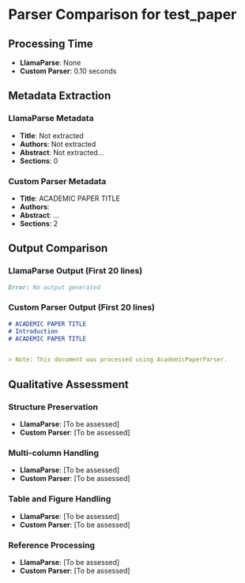 # Parser Comparison for test_paper

## Processing Time

- **LlamaParse**: None
- **Custom Parser**: 0.10 seconds

## Metadata Extraction

### LlamaParse Metadata

- **Title**: Not extracted
- **Authors**: Not extracted
- **Abstract**: Not extracted...
- **Sections**: 0

### Custom Parser Metadata

- **Title**: ACADEMIC PAPER TITLE
- **Authors**: 
- **Abstract**: ...
- **Sections**: 2

## Output Comparison

### LlamaParse Output (First 20 lines)

```markdown
Error: No output generated
```

### Custom Parser Output (First 20 lines)

```markdown
# ACADEMIC PAPER TITLE
# Introduction
# ACADEMIC PAPER TITLE


> Note: This document was processed using AcademicPaperParser.

```

## Qualitative Assessment

### Structure Preservation

- **LlamaParse**: [To be assessed]
- **Custom Parser**: [To be assessed]

### Multi-column Handling

- **LlamaParse**: [To be assessed]
- **Custom Parser**: [To be assessed]

### Table and Figure Handling

- **LlamaParse**: [To be assessed]
- **Custom Parser**: [To be assessed]

### Reference Processing

- **LlamaParse**: [To be assessed]
- **Custom Parser**: [To be assessed]

